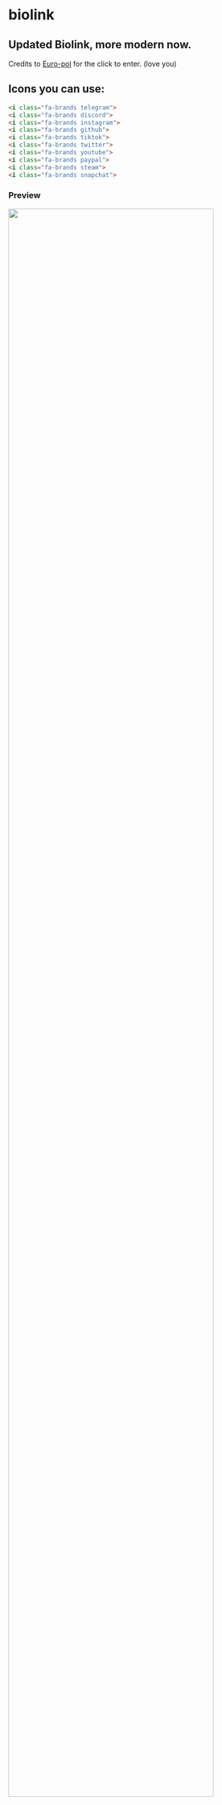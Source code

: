 # biolink

## Updated Biolink, more modern now.
Credits to [Euro-pol](https://github.com/Euro-pol) for the click to enter. (love you)

## Icons you can use: 
```html
<i class="fa-brands telegram">
<i class="fa-brands discord">
<i class="fa-brands instagram">
<i class="fa-brands github">
<i class="fa-brands tiktok">
<i class="fa-brands twitter">
<i class="fa-brands youtube">
<i class="fa-brands paypal">
<i class="fa-brands steam">
<i class="fa-brands snapchat">
```

### Preview

<img src="https://cdn.nest.rip/uploads/2a976493-aa9e-4c5c-9cec-ccb84d0a812d.png" width="90%">

### Originally by phase, edited and updated a little by Wiremoney
